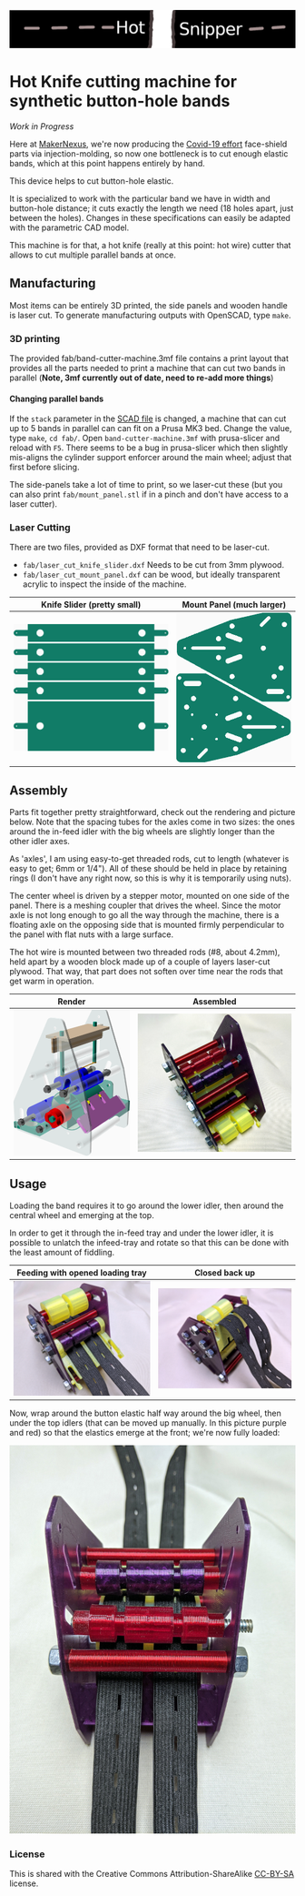![](img/hot-snipper.png)

# Hot Knife cutting machine for synthetic button-hole bands

*Work in Progress*

Here at [MakerNexus], we're now producing the [Covid-19 effort][FaceShields]
face-shield parts via injection-molding, so now one bottleneck is to cut
enough elastic bands, which at this point happens entirely by hand.

This device helps to cut button-hole elastic.

It is specialized to work with the particular band we have in width
and button-hole distance; it cuts exactly the length we need (18 holes apart,
just between the holes). Changes in these specifications can easily be
adapted with the parametric CAD model.

This machine is for that, a hot knife (really at this point: hot wire) cutter
that allows to cut multiple parallel bands at once.

## Manufacturing
Most items can be entirely 3D printed, the side panels and wooden handle
is laser cut. To generate manufacturing outputs with OpenSCAD, type `make`.

### 3D printing
The provided fab/band-cutter-machine.3mf file contains a print layout that
provides all the parts needed to print a machine that can cut two bands in
parallel (**Note, 3mf currently out of date, need to re-add more things**)

#### Changing parallel bands
If the `stack` parameter in the [SCAD file](./band-cutter-machine.scad#L7)
is changed, a machine that can cut up to 5 bands in parallel can can fit on
a Prusa MK3 bed.
Change the value, type `make`, `cd fab/`.
Open `band-cutter-machine.3mf` with prusa-slicer and reload with `F5`. There
seems to be a bug in prusa-slicer which then slightly mis-aligns the cylinder
support enforcer around the main wheel; adjust that first before slicing.

The side-panels take a lot of time to print, so we laser-cut these (but
you can also print `fab/mount_panel.stl` if in a pinch and don't have access
to a laser cutter).

### Laser Cutting

There are two files, provided as DXF format that need to be laser-cut.

  * `fab/laser_cut_knife_slider.dxf` Needs to be cut from 3mm plywood.
  * `fab/laser_cut_mount_panel.dxf` can be wood, but ideally transparent
    acrylic to inspect the inside of the machine.

 Knife Slider (pretty small)        | Mount Panel (much larger)
------------------------------------|------------------------------------
![](img/laser_cut_knife_slider.png) | ![](img/laser_cut_mount_panel.png)

## Assembly

Parts fit together pretty straightforward, check out the rendering and
picture below. Note that the spacing tubes for the axles come in two sizes:
the ones around the in-feed idler with the big wheels are slightly longer than
the other idler axes.

As 'axles', I am using easy-to-get threaded rods, cut to length (whatever
is easy to get; 6mm or 1/4").
All of these should be held in place by retaining rings (I don't have any
right now, so this is why it is temporarily using nuts).

The center wheel is driven by a stepper motor, mounted on one side of the
panel. There is a meshing coupler that drives the wheel. Since the motor
axle is not long enough to go all the way through the machine, there is a
floating axle on the opposing side that is mounted firmly perpendicular to
the panel with flat nuts with a large surface.

The hot wire is mounted between two threaded rods (#8, about 4.2mm), held
apart by a wooden block made up of a couple of layers laser-cut plywood. That
way, that part does not soften over time near the rods that get warm in
operation.

 Render                     | Assembled
----------------------------|-----------------------
![](img/machine-render.png) | ![](img/assembled.jpg)


## Usage

Loading the band requires it to go around the lower idler, then around the
central wheel and emerging at the top.

In order to get it through the in-feed tray and under the lower idler, it
is possible to unlatch the infeed-tray and rotate so that this can be done
with the least amount of fiddling.

 Feeding with opened loading tray        | Closed back up
-----------------------------------------|----------------
![](img/loading-process.jpg)             | ![](img/loading-bay-closed.jpg)

Now, wrap around the button elastic half way around the big wheel, then
under the top idlers (that can be moved up manually. In this picture purple
and red) so that the elastics emerge at the front; we're now fully loaded:

![](img/front-view.jpg)

### License

This is shared with the Creative Commons Attribution-ShareAlike [CC-BY-SA]
license.

[MakerNexus]: https://makernexus.com/
[FaceShields]: https://www.covidshieldnexus.org/
[CC-BY-SA]: https://creativecommons.org/licenses/by-sa/4.0/